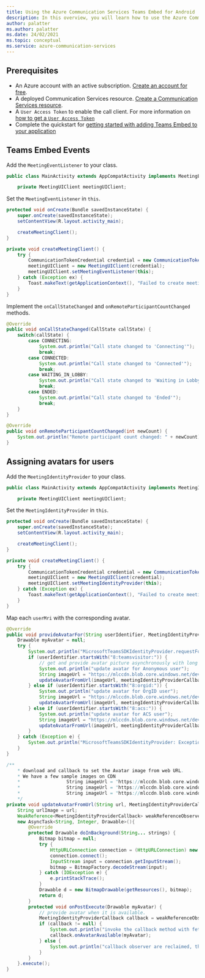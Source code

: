 ```yaml
---
title: Using the Azure Communication Services Teams Embed for Android
description: In this overview, you will learn how to use the Azure Communication Services Teams Embed library for Android.
author: palatter
ms.author: palatter
ms.date: 24/02/2021
ms.topic: conceptual
ms.service: azure-communication-services
---
```


## Prerequisites

- An Azure account with an active subscription. [Create an account for free](https://azure.microsoft.com/free/?WT.mc_id=A261C142F). 
- A deployed Communication Services resource. [Create a Communication Services resource](../../create-communication-resource.md).
- A `User Access Token` to enable the call client. For more information on [how to get a `User Access Token`](../../access-tokens.md)
- Complete the quickstart for [getting started with adding Teams Embed to your application](../getting-started-with-teams-embed.md)

## Teams Embed Events

Add the `MeetingEventListener` to your class.

```java
public class MainActivity extends AppCompatActivity implements MeetingEventListener {

    private MeetingUIClient meetingUIClient;
```

Set the `MeetingEventListener` in `this`.

```java
protected void onCreate(Bundle savedInstanceState) {
    super.onCreate(savedInstanceState);
    setContentView(R.layout.activity_main);

    createMeetingClient();
}

private void createMeetingClient() {
    try {
        CommunicationTokenCredential credential = new CommunicationTokenCredential(tokenRefresher, true, ACS_TOKEN);
        meetingUIClient = new MeetingUIClient(credential);
        meetingUIClient.setMeetingEventListener(this);
    } catch (Exception ex) {
        Toast.makeText(getApplicationContext(), "Failed to create meeting client: " + ex.getMessage(), Toast.LENGTH_SHORT).show();
    }
}
```

Implement the `onCallStateChanged` and `onRemoteParticipantCountChanged` methods.

```java
@Override
public void onCallStateChanged(CallState callState) {
    switch(callState) {
        case CONNECTING:
            System.out.println("Call state changed to 'Connecting'");
            break;
        case CONNECTED:
            System.out.println("Call state changed to 'Connected'");
            break;
        case WAITING_IN_LOBBY:
            System.out.println("Call state changed to 'Waiting in Lobby'");
            break;
        case ENDED:
            System.out.println("Call state changed to 'Ended'");
            break;
    }
}

@Override
public void onRemoteParticipantCountChanged(int newCount) {
    System.out.println("Remote participant count changed: " + newCount);
}
```

## Assigning avatars for users

Add the `MeetingIdentityProvider` to your class.

```java
public class MainActivity extends AppCompatActivity implements MeetingIdentityProvider {

    private MeetingUIClient meetingUIClient;
```

Set the `MeetingIdentityProvider` in `this`.

```java
protected void onCreate(Bundle savedInstanceState) {
    super.onCreate(savedInstanceState);
    setContentView(R.layout.activity_main);

    createMeetingClient();
}

private void createMeetingClient() {
    try {
        CommunicationTokenCredential credential = new CommunicationTokenCredential(tokenRefresher, true, ACS_TOKEN);
        meetingUIClient = new MeetingUIClient(credential);
        meetingUIClient.setMeetingIdentityProvider(this);
    } catch (Exception ex) {
        Toast.makeText(getApplicationContext(), "Failed to create meeting client: " + ex.getMessage(), Toast.LENGTH_SHORT).show();
    }
}
```

Map each `userMri` with the corresponding avatar.

```java
@Override
public void provideAvatarFor(String userIdentifier, MeetingIdentityProviderCallback meetingIdentityProviderCallback) {
    Drawable myAvatar = null;
    try {
        System.out.println("MicrosoftTeamsSDKIdentityProvider.requestForAvatar called for userIdentifier: " + userIdentifier);
        if (userIdentifier.startsWith("8:teamsvisitor:")) {
            // get and provide avatar picture asynchronously with long fetching/decoding delay.
            System.out.println("update avatar for Anonymous user");
            String imageUrl = "https://mlccdn.blob.core.windows.net/dev/LWA/qingy/doughboy_36x36.png";
            updateAvatarFromUrl(imageUrl, meetingIdentityProviderCallback);
        } else if (userIdentifier.startsWith("8:orgid:")) {
            System.out.println("update avatar for OrgID user");
            String imageUrl = "https://mlccdn.blob.core.windows.net/dev/LWA/qingy/qingy_120.jpg";
            updateAvatarFromUrl(imageUrl, meetingIdentityProviderCallback);
        } else if (userIdentifier.startsWith("8:acs:")) {
            System.out.println("update avatar for ACS user");
            String imageUrl = "https://mlccdn.blob.core.windows.net/dev/LWA/qingy/msudan.png";
            updateAvatarFromUrl(imageUrl, meetingIdentityProviderCallback);
        }
    } catch (Exception e) {
        System.out.println("MicrosoftTeamsSDKIdentityProvider: Exception while requestForAvatar for userIdentifier: " + userIdentifier + e.getMessage());
    }
}

/**
    * download and callback to set the Avatar image from web URL.
    * We have a few sample images on CDN
    *                 String imageUrl = "https://mlccdn.blob.core.windows.net/dev/LWA/qingy/doughboy_36x36.png";
    *                 String imageUrl = "https://mlccdn.blob.core.windows.net/dev/LWA/qingy/qingy_120.jpg";
    *                 String imageUrl = "https://mlccdn.blob.core.windows.net/dev/LWA/qingy/msudan.png";
    */
private void updateAvatarFromUrl(String url, MeetingIdentityProviderCallback meetingIdentityProviderCallback) {
    String urlImage = url;
    WeakReference<MeetingIdentityProviderCallback> weakReferenceObserver = new WeakReference<>(meetingIdentityProviderCallback);
    new AsyncTask<String, Integer, Drawable>(){
        @Override
        protected Drawable doInBackground(String... strings) {
            Bitmap bitmap = null;
            try {
                HttpURLConnection connection = (HttpURLConnection) new URL(urlImage).openConnection();
                connection.connect();
                InputStream input = connection.getInputStream();
                bitmap = BitmapFactory.decodeStream(input);
            } catch (IOException e) {
                e.printStackTrace();
            }
            Drawable d = new BitmapDrawable(getResources(), bitmap);
            return d;
        }
        protected void onPostExecute(Drawable myAvatar) {
            // provide avatar when it is available.
            MeetingIdentityProviderCallback callback = weakReferenceObserver.get();
            if (callback != null) {
                System.out.println("invoke the callback method with fetched avatar");
                callback.onAvatarAvailable(myAvatar);
            } else {
                System.out.println("callback observer are reclaimed, there is no need to update avatar in UI anymore");
            }
        }
    }.execute();
}
```